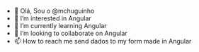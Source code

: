 - 👋 Olá, Sou o @mchuguinho
- 👀 I’m interested in Angular
- 🌱 I’m currently learning Angular
- 💞️ I’m looking to collaborate on Angular
- 📫 How to reach me send dados to my form made in Angular

<!---
mchuguinho/mchuguinho is a ✨ special ✨ repository because its `README.md` (this file) appears on your GitHub profile.
You can click the Preview link to take a look at your changes.
--->
